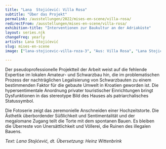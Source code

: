 ```yaml
---
title: "Lana  Stojićević: Villa Rosa"
subtitle: "Über das Projekt"
permalink: /ausstellungen/2022/mises-en-scene/villa-rosa/
redirectFrom: /ausstellungen/mises-en-scene/villa-rosa/
exhibition-title: "Interventionen zur Baukultur an der Adriaküste"
layout: series.njk
changeFreq: yearly
artists: Lana Stojićević
slug: mises-en-scene
image: ["lana-stojicevic-villa-roza-3", "Aus: Villa Rosa", "Lana Stojićević", "Lana Stojićević"]

---
```


Der pseudoprofessionelle Projektteil der Arbeit weist auf die fehlende Expertise im lokalen Amateur- und Schwarzbau hin, die im problematischen Prozess der nachträglichen Legalisierung von Schwarzbauten zu einem bestimmenden Faktor für die gebaute Umwelt in Kroatien geworden ist. Die hypersentimentale Anordnung privater touristischer Einrichtungen bringt Dysfunktionen in das stereotype Bild des Hauses als patriarchalisches Statussymbol.

Die Fotoserie zeigt das zeremonielle Anschneiden einer Hochzeitstorte. Die Ästhetik überbordender Süßlichkeit und Sentimentalität und der megalomane Zugang teilt die Torte mit dem spontanen Bauen. Es bleiben die Überreste von Unersättlichkeit und Völlerei, die Ruinen des illegalen Bauens.

*Text: Lana Stojićević, dt. Übersetzung: Heinz Wittenbrink*
